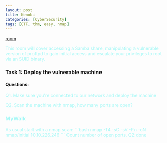 ```yaml
---
layout: post
title: Kenobi
categories: [CyberSecurity]
tags: [CTF, thm, easy, nmap]
---
```

[room](https://tryhackme.com/room/kenobi)

<span style="color:#a4f8f6;">
This room will cover accessing a Samba share, manipulating a vulnerable version of proftpd to gain initial access and escalate your privileges to root via an SUID binary.
</span>

### Task 1: Deploy the vulnerable machine

#### Questions:
<span style="color:#a4f8f6;">
Q1. Make sure you're connected to our network and deploy the machine

Q2. Scan the machine with nmap, how many ports are open?
</span>
<span style="color:#edfdb3;">
### MyWalk
<span style="color:#a4f8f6;">
As usual start with a nmap scan:
```bash
nmap -T4 -sC -sV -Pn -oN nmap/initial 10.10.226.246
```
Count number of open ports. Q2 done
</span>